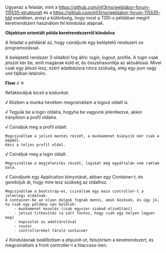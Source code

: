 Ugyanaz a feladat, mint a https://github.com/inf3rno/weblabor-forum-115535-strukturalt és a https://github.com/inf3rno/weblabor-forum-115535-tdd esetében, annyi a különbség, hogy most a TDD-s példában megírt keretrendszert használom fel kiindulási alapnak.

**Objektum orientált példa keretrendszerről kiindulva**

A feladat a példánál az, hogy csináljunk egy beléptető rendszert oo programozással.

A beléptető rendszer 3 oldalból fog állni: login, logout, profile.
A login csak jelszót kér be, amit magának küld el, és összehasonlítja az aktuálissal. Mivel csak egy jelszó lesz, ezért adatbázisra nincs szükség, elég egy json vagy xml fájlban letárolni.



**Flow** &#8730; &#10005;

Refaktoráljuk kicsit a kódunkat.

&#8730; Közben a munka hevében megcsináltam a logout oldalt is.

&#8730; Tegyük be a login oldalra, hogyha be vagyunk jelentkezve, akkor irányítson a profil oldalra.

&#8730; Csináljuk meg a profil oldalt.

    Megcsináltam a jelszó mentés részét, a munkamenet hiányzik már csak a képből.
    Kész a teljes profil oldal.

&#8730; Csináljuk meg a login oldalt.

    Megcsináltam a megjelenítés részét, logikát még egyáltalán nem raktam bele.

&#8730; Csináljunk egy Application könyvtárat, abban egy Container-t, és gondoljuk át, hogy mire lesz szükség az oldalhoz.

    Megcsináltam a bootstrap-et, csináltam egy main controller-t a jelenlegi oldalnak.
    A container-be az olyan dolgok fognak menni, amik közösek, és úgy jó, ha csak egy példány van belőlük:
        - munkamenet kezelés (csak egyszer szabad elindítani)
        - jelszó titkosítás (a salt fontos, hogy csak egy helyen legyen meg)
        - kapcsolat az adattárolóval
        - router
        - controllereket tároló container

&#8730; Kiindulásnak beállítottam a phpunit-ot, felszórtam a keretrendszert, és megcsináltam a front controller-t a htaccess-ben.
